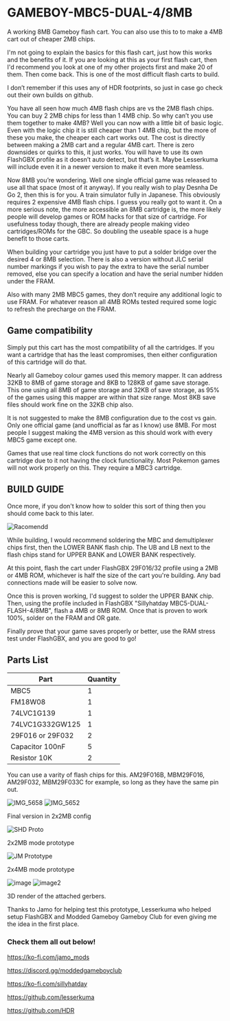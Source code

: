 # GAMEBOY-MBC5-DUAL-4/8MB
A working 8MB Gameboy flash cart. You can also use this to to make a 4MB cart out of cheaper 2MB chips.

I'm not going to explain the basics for this flash cart, just how this works and the benefits of it. If you are looking at this as your first flash cart, then I'd recommend you look at one of my other projects first and make 20 of them. Then come back. This is one of the most difficult flash carts to build.

I don’t remember if this uses any of HDR footprints, so just in case go check out their own builds on github.

You have all seen how much 4MB flash chips are vs the 2MB flash chips. You can buy 2 2MB chips for less than 1 4MB chip. So why can’t you use them together to make 4MB? Well you can now with a little bit of basic logic. Even with the logic chip it is still cheaper than 1 4MB chip, but the more of these you make, the cheaper each cart works out. The cost is directly between making a 2MB cart and a regular 4MB cart. There is zero downsides or quirks to this, it just works. You will have to use its own FlashGBX profile as it doesn’t auto detect, but that’s it. Maybe Lesserkuma will include even it in a newer version to make it even more seamless.

Now 8MB you’re wondering. Well one single official game was released to use all that space (most of it anyway). If you really wish to play Desnha De Go 2, then this is for you. A train simulator fully in Japanese. This obviously requires 2 expensive 4MB flash chips. I guess you really got to want it. On a more serious note, the more accessible an 8MB cartridge is, the more likely people will develop games or ROM hacks for that size of cartridge. For usefulness today though, there are already people making video cartridges/ROMs for the GBC. So doubling the useable space is a huge benefit to those carts.

When building your cartridge you just have to put a solder bridge over the desired 4 or 8MB selection. There is also a version without JLC serial number markings if you wish to pay the extra to have the serial number removed, else you can specify a location and have the serial number hidden under the FRAM.

Also with many 2MB MBC5 games, they don’t require any additional logic to use FRAM. For whatever reason all 4MB ROMs tested required some logic to refresh the precharge on the FRAM.

## Game compatibility
Simply put this cart has the most compatibility of all the cartridges. If you want a cartridge that has the least compromises, then either configuration of this cartridge will do that.

Nearly all Gameboy colour games used this memory mapper. It can address 32KB to 8MB of game storage and 8KB to 128KB of game save storage. This one using all 8MB of game storage and 32KB of save storage, as 95% of the games using this mapper are within that size range. Most 8KB save files should work fine on the 32KB chip also.

It is not suggested to make the 8MB configuration due to the cost vs gain. Only one official game (and unofficial as far as I know) use 8MB. For most people I suggest making the 4MB version as this should work with every MBC5 game except one.

Games that use real time clock functions do not work correctly on this cartridge due to it not having the clock functionality. Most Pokemon games will not work properly on this. They require a MBC3 cartridge.


## BUILD GUIDE

Once more, if you don't know how to solder this sort of thing then you should come back to this later.

![Racomendd](https://github.com/sillyhatday/GAMEBOY-FLASHCART-MBC5-DUAL-FLASH-4-8MB/assets/65309612/815020d6-9d19-4641-8ca3-6ea37c257a56)

While building, I would recommend soldering the MBC and demultiplexer chips first, then the LOWER BANK flash chip. The UB and LB next to the flash chips stand for UPPER BANK and LOWER BANK respectively.

At this point, flash the cart under FlashGBX 29F016/32 profile using a 2MB or 4MB ROM, whichever is half the size of the cart you're building. Any bad connections made will be easier to solve now.

Once this is proven working, I'd suggest to solder the UPPER BANK chip. Then, using the profile included in FlashGBX "Sillyhatday MBC5-DUAL-FLASH-4/8MB", flash a 4MB or 8MB ROM. Once that is proven to work 100%, solder on the FRAM and OR gate.

Finally prove that your game saves properly or better, use the RAM stress test under FlashGBX, and you are good to go!

## Parts List

| Part | Quantity |
|------|----------|
| MBC5 | 1 |
| FM18W08 | 1 |
| 74LVC1G139 | 1 |
| 74LVC1G332GW125 | 1 |
| 29F016 or 29F032 | 2 |
| Capacitor 100nF | 5 |
| Resistor 10K | 2 |

You can use a varity of flash chips for this. AM29F016B, MBM29F016, AM29F032, MBM29F033C for example, so long as they have the same pin out.

![IMG_5658](https://github.com/sillyhatday/GAMEBOY-FLASHCART-MBC5-DUAL-FLASH-4-8MB/assets/65309612/72163434-7865-4c13-bdaa-4ec5b58a38fa)
![IMG_5652](https://github.com/sillyhatday/GAMEBOY-FLASHCART-MBC5-DUAL-FLASH-4-8MB/assets/65309612/7c0b5e94-a9e7-4a41-8f7e-5831737e5a58)

Final version in 2x2MB config

![SHD Proto](https://github.com/sillyhatday/GAMEBOY-FLASHCART-MBC5-DUAL-FLASH-4-8MB/assets/65309612/5d0126c4-fa22-4488-836b-ad33e03c95ef)

2x2MB mode prototype

![JM Prototype](https://github.com/sillyhatday/GAMEBOY-FLASHCART-MBC5-DUAL-FLASH-4-8MB/assets/65309612/d2490f02-4f30-4c4f-aaee-5c836a3d6c7b)

2x4MB mode prototype

![image](https://github.com/sillyhatday/GAMEBOY-FLASHCART-MBC5-DUAL-FLASH-4-8MB/assets/65309612/58a8015d-0c31-4e0b-aa61-b199808d9987)
![image2](https://github.com/sillyhatday/GAMEBOY-FLASHCART-MBC5-DUAL-FLASH-4-8MB/assets/65309612/e59a21e6-7a26-43a1-b3d7-ffb42e88c59d)

3D render of the attached gerbers. 

Thanks to Jamo for helping test this prototype, Lesserkuma who helped setup FlashGBX and Modded Gameboy Gameboy Club for even giving me the idea in the first place.

### Check them all out below!

https://ko-fi.com/jamo_mods

https://discord.gg/moddedgameboyclub

https://ko-fi.com/sillyhatday

https://github.com/lesserkuma

https://github.com/HDR
